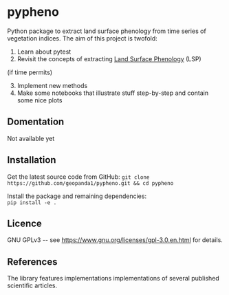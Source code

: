 # pypheno

Python package to extract land surface phenology from time series of vegetation indices. The aim of this project is twofold:
1. Learn about pytest
2. Revisit the concepts of extracting [Land Surface Phenology](10.1016/j.scitotenv.2017.07.237) (LSP)

(if time permits)

3. Implement new methods
4. Make some notebooks that illustrate stuff step-by-step and contain some nice plots

## Domentation

Not available yet

## Installation

Get the latest source code from GitHub:
`git clone https://github.com/geopanda1/pypheno.git && cd pypheno`

Install the package and remaining dependencies:  
`pip install -e . `

## Licence

GNU GPLv3 -- see https://www.gnu.org/licenses/gpl-3.0.en.html for details.

## References

The library features implementations implementations of several published scientific articles.
